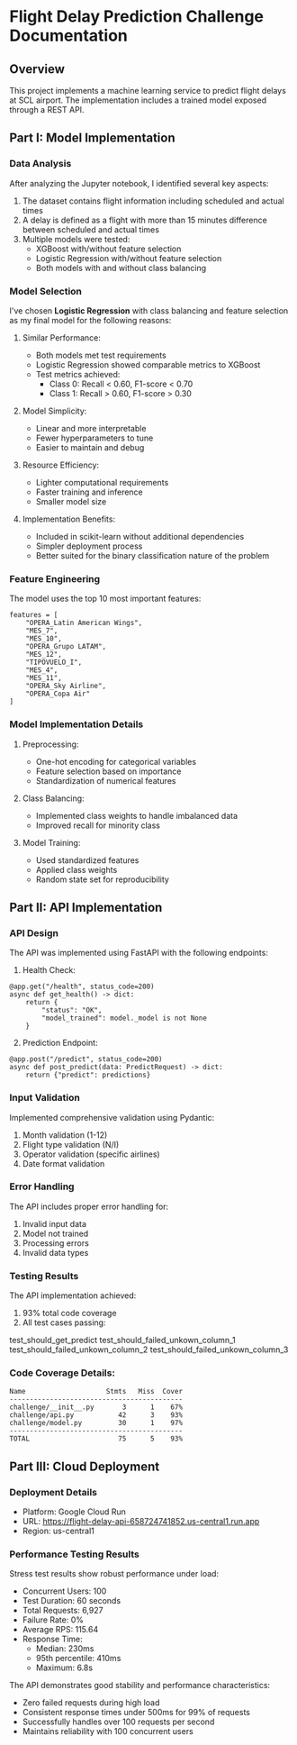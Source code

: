 # Flight Delay Prediction Challenge Documentation

## Overview
This project implements a machine learning service to predict flight delays at SCL airport. The implementation includes a trained model exposed through a REST API.

## Part I: Model Implementation

### Data Analysis
After analyzing the Jupyter notebook, I identified several key aspects:
1. The dataset contains flight information including scheduled and actual times
2. A delay is defined as a flight with more than 15 minutes difference between scheduled and actual times
3. Multiple models were tested:
   - XGBoost with/without feature selection
   - Logistic Regression with/without feature selection
   - Both models with and without class balancing

### Model Selection
I've chosen **Logistic Regression** with class balancing and feature selection as my final model for the following reasons:
1. Similar Performance:
   - Both models met test requirements
   - Logistic Regression showed comparable metrics to XGBoost
   - Test metrics achieved:
     - Class 0: Recall < 0.60, F1-score < 0.70
     - Class 1: Recall > 0.60, F1-score > 0.30

2. Model Simplicity:
   - Linear and more interpretable
   - Fewer hyperparameters to tune
   - Easier to maintain and debug

3. Resource Efficiency:
   - Lighter computational requirements
   - Faster training and inference
   - Smaller model size

4. Implementation Benefits:
   - Included in scikit-learn without additional dependencies
   - Simpler deployment process
   - Better suited for the binary classification nature of the problem

### Feature Engineering

The model uses the top 10 most important features:

```
features = [
    "OPERA_Latin American Wings", 
    "MES_7",
    "MES_10",
    "OPERA_Grupo LATAM",
    "MES_12",
    "TIPOVUELO_I",
    "MES_4",
    "MES_11",
    "OPERA_Sky Airline",
    "OPERA_Copa Air"
]
```

### Model Implementation Details

1. Preprocessing:

   - One-hot encoding for categorical variables
   - Feature selection based on importance
   - Standardization of numerical features


2. Class Balancing:

   - Implemented class weights to handle imbalanced data
   - Improved recall for minority class


3. Model Training:

   - Used standardized features
   - Applied class weights
   - Random state set for reproducibility


## Part II: API Implementation

### API Design

The API was implemented using FastAPI with the following endpoints:

1. Health Check:

```
@app.get("/health", status_code=200)
async def get_health() -> dict:
    return {
        "status": "OK",
        "model_trained": model._model is not None
    }
```

2. Prediction Endpoint:

```
@app.post("/predict", status_code=200)
async def post_predict(data: PredictRequest) -> dict:
    return {"predict": predictions}
```

### Input Validation

Implemented comprehensive validation using Pydantic:

1. Month validation (1-12)
2. Flight type validation (N/I)
3. Operator validation (specific airlines)
4. Date format validation

### Error Handling

The API includes proper error handling for:

1. Invalid input data
2. Model not trained
3. Processing errors
4. Invalid data types

### Testing Results

The API implementation achieved:

1. 93% total code coverage
2. All test cases passing:

test_should_get_predict
test_should_failed_unkown_column_1
test_should_failed_unkown_column_2
test_should_failed_unkown_column_3

### Code Coverage Details:

```
Name                    Stmts   Miss  Cover
-------------------------------------------
challenge/__init__.py       3      1    67%
challenge/api.py           42      3    93%
challenge/model.py         30      1    97%
-------------------------------------------
TOTAL                      75      5    93%
```

## Part III: Cloud Deployment

### Deployment Details
- Platform: Google Cloud Run
- URL: https://flight-delay-api-658724741852.us-central1.run.app
- Region: us-central1

### Performance Testing Results
Stress test results show robust performance under load:
- Concurrent Users: 100
- Test Duration: 60 seconds
- Total Requests: 6,927
- Failure Rate: 0%
- Average RPS: 115.64
- Response Time:
  - Median: 230ms
  - 95th percentile: 410ms
  - Maximum: 6.8s

The API demonstrates good stability and performance characteristics:
- Zero failed requests during high load
- Consistent response times under 500ms for 99% of requests
- Successfully handles over 100 requests per second
- Maintains reliability with 100 concurrent users